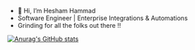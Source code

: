 - 👋 Hi, I’m Hesham Hammad
- Software Engineer | Enterprise Integrations & Automations
- Grinding for all the folks out there !!
<!---
heshamahammad/heshamahammad is a ✨ special ✨ repository because its `README.md` (this file) appears on your GitHub profile.
You can click the Preview link to take a look at your changes.
--->
[![Anurag's GitHub stats](https://github-readme-stats.vercel.app/api?username=heshamahammad)](https://github.com/anuraghazra/github-readme-stats)
